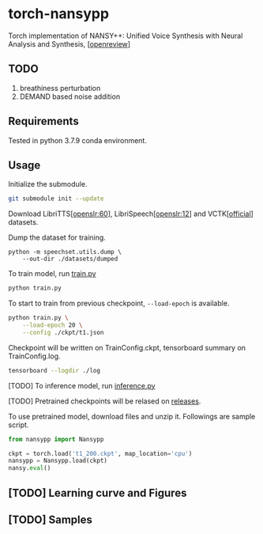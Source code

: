 # torch-nansypp

Torch implementation of NANSY++: Unified Voice Synthesis with Neural Analysis and Synthesis, [[openreview](https://openreview.net/forum?id=elDEe8LYW7-)]

## TODO

1. breathiness perturbation
2. DEMAND based noise addition

## Requirements

Tested in python 3.7.9 conda environment.

## Usage

Initialize the submodule.

```bash
git submodule init --update
```

Download LibriTTS[[openslr:60](https://www.openslr.org/60/)], LibriSpeech[[openslr:12](https://www.openslr.org/12)] and VCTK[[official](https://datashare.ed.ac.uk/handle/10283/2651)] datasets.

Dump the dataset for training.

```
python -m speechset.utils.dump \
    --out-dir ./datasets/dumped
```

To train model, run [train.py](./train.py)

```bash
python train.py
```

To start to train from previous checkpoint, `--load-epoch` is available.

```bash
python train.py \
    --load-epoch 20 \
    --config ./ckpt/t1.json
```

Checkpoint will be written on TrainConfig.ckpt, tensorboard summary on TrainConfig.log.

```bash
tensorboard --logdir ./log
```

[TODO] To inference model, run [inference.py](./inference.py)


[TODO] Pretrained checkpoints will be relased on [releases](https://github.com/revsic/torch-nansypp/releases).

To use pretrained model, download files and unzip it. Followings are sample script.

```py
from nansypp import Nansypp

ckpt = torch.load('t1_200.ckpt', map_location='cpu')
nansypp = Nansypp.load(ckpt)
nansy.eval()
```

## [TODO] Learning curve and Figures

## [TODO] Samples

